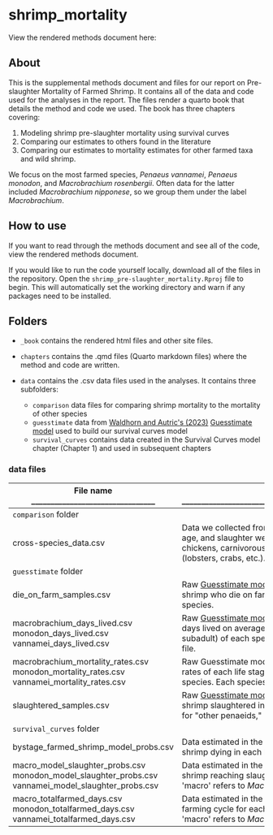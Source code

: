 # shrimp_mortality

View the rendered methods document here: 

## About
This is the supplemental methods document and files for our report on Pre-slaughter Mortality of Farmed Shrimp. It contains all of the data and code used for the analyses in the report.
The files render a quarto book that details the method and code we used. The book has three chapters covering:
1.  Modeling shrimp pre-slaughter mortality using survival curves
2.  Comparing our estimates to others found in the literature
3.  Comparing our estimates to mortality estimates for other farmed taxa and wild shrimp.

We focus on the most farmed species, *Penaeus vannamei*, *Penaeus monodon*, and *Macrobrachium rosenbergii*. Often data for the latter included *Macrobrachium nipponese*, so we group them under the label *Macrobrachium*.

## How to use
If you want to read through the methods document and see all of the code, view the rendered methods document.

If you would like to run the code yourself locally, download all of the files in the repository. Open the `shrimp_pre-slaughter_mortality.Rproj` file to begin. This will automatically set the working directory and warn if any packages need to be installed.

## Folders
- `_book` contains the rendered html files and other site files.

- `chapters` contains the .qmd files (Quarto markdown files) where the method and code are written.

- `data` contains the .csv data files used in the analyses. It contains three subfolders:
   - `comparison` data files for comparing shrimp mortality to the mortality of other species 
   - `guesstimate` data from [Waldhorn and Autric's (2023)](https://doi.org/10.31219/osf.io/b8n3t) [Guesstimate model](https://www.getguesstimate.com/models/21679) used to build our survival curves model
   - `survival_curves` contains data created in the Survival Curves model chapter (Chapter 1) and used in subsequent chapters

### data files 
| File name   ________________________________                                                                | Description _____________________________________________________________________                                                                           |
|------------------------------------------------------------------------------------------------------|----------------------------------------------------------------------------------------------------------------------------------------------------------------------------------------------------------------------------|
|                `comparison` folder                                   |                                                                                                                                                                                                                            |
| cross-species_data.csv                                                                               | Data we collected from the literature on mortality rates, slaughter age, and slaughter weight of other farmed species, including chickens, carnivorous fish, insects, and non-shrimp crustaceans (lobsters, crabs, etc.).  |
|               `guesstimate` folder                                                                              |                                                                                                                                                                                                                            |
| die_on_farm_samples.csv                                                                              | Raw [Guesstimate model](https://www.getguesstimate.com/models/21679) estimates (5000 samples) for the number of shrimp who die on farms (including pre-slaughter mortality) by species.                                                                                       |
| macrobrachium_days_lived.csv monodon_days_lived.csv vannamei_days_lived.csv                          | Raw [Guesstimate model](https://www.getguesstimate.com/models/21679) estimates (5000 samples) for the number of days lived on average for each life stage (larval, postlarval, juvenile-subadult) of each species analyzed. Each species is in a separate file.               |
| macrobrachium_mortality_rates.csv         monodon_mortality_rates.csv              vannamei_mortality_rates.csv           | Raw Guesstimate model estimates (5000 samples) for the mortality rates of each life stage (larval, postlarval, juvenile-subadult) of each species. Each species is in a separate file.                                         |
| slaughtered_samples.csv                                                                              | Raw [Guesstimate model](https://www.getguesstimate.com/models/21679) estimates (5000 samples) for the number of shrimp slaughtered in 2020 by species. The file includes estimates for "other penaeids," but that data is not analyzed here.                                      |
|              `survival_curves` folder                                                                |                                                                                                                                                                                                                            |
| bystage_farmed_shrimp_model_probs.csv                                                                | Data estimated in the Survival Curves chapter for the probability of a shrimp dying in each life stage. All three taxa are in one file.                                                                                 |
| macro_model_slaughter_probs.csv monodon_model_slaughter_probs.csv vannamei_model_slaughter_probs.csv | Data estimated in the Survival Curves chapter for the probability of a shrimp reaching slaughter age. Each species is in a separate file. 'macro' refers to *Macrobrachium*.                                                 |
| macro_totalfarmed_days.csv monodon_totalfarmed_days.csv vannamei_totalfarmed_days.csv                | Data estimated in the Survival Curves chapter for the length of the farming cycle for each species. Each species is in a separate file. 'macro' refers to *Macrobrachium*.                                                   |



